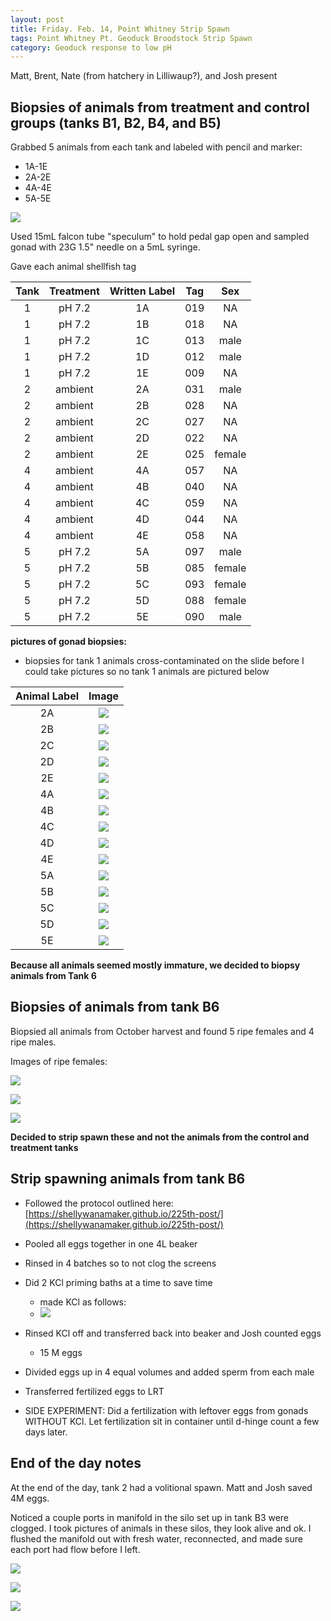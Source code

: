 ```yaml
---
layout: post
title: Friday. Feb. 14, Point Whitney Strip Spawn
tags: Point Whitney Pt. Geoduck Broodstock Strip Spawn
category: Geoduck response to low pH 
---
```


Matt, Brent, Nate (from hatchery in Lilliwaup?\), and Josh present


## Biopsies of animals from treatment and control groups (tanks B1, B2, B4, and B5)

Grabbed 5 animals from each tank and labeled with pencil and marker:

- 1A-1E
- 2A-2E
- 4A-4E
- 5A-5E

[![](https://drive.google.com/uc?export=view&id=1lIbulHv7uO2h0jhai8ZYjBs88OYJA5XX)](https://drive.google.com/file/d/1lIbulHv7uO2h0jhai8ZYjBs88OYJA5XX/view?usp=sharing)

Used 15mL falcon tube "speculum" to hold pedal gap open and sampled gonad with 23G 1.5" needle on a 5mL syringe. 

Gave each animal shellfish tag

**Tank**|**Treatment**|**Written Label**|**Tag**|**Sex**
:-----:|:-----:|:-----:|:-----:|:-----:
1|pH 7.2|1A|019|NA
1|pH 7.2|1B|018|NA
1|pH 7.2|1C|013|male
1|pH 7.2|1D|012|male
1|pH 7.2|1E|009|NA
2|ambient|2A|031|male
2|ambient|2B|028|NA
2|ambient|2C|027|NA
2|ambient|2D|022|NA
2|ambient|2E|025|female
4|ambient|4A|057|NA
4|ambient|4B|040|NA
4|ambient|4C|059|NA
4|ambient|4D|044|NA
4|ambient|4E|058|NA
5|pH 7.2|5A|097|male
5|pH 7.2|5B|085|female
5|pH 7.2|5C|093|female
5|pH 7.2|5D|088|female
5|pH 7.2|5E|090|male

**pictures of gonad biopsies:**
- biopsies for tank 1 animals cross-contaminated on the slide before I could take pictures so no tank 1 animals are pictured below

Animal Label |  Image       
:-------------------------:|:-------------------------:
2A  |  [![](https://drive.google.com/uc?export=view&id=10xyAfKrQJb27GBVVZnInPrh0Q1_TsKJh)](https://drive.google.com/file/d/10xyAfKrQJb27GBVVZnInPrh0Q1_TsKJh/view?usp=sharing) 
2B  |  [![](https://drive.google.com/uc?export=view&id=15_hRiGqidHjL86sFAhzAnYz4C9FVzx2z)](https://drive.google.com/file/d/15_hRiGqidHjL86sFAhzAnYz4C9FVzx2z/view?usp=sharing) 
2C  |  [![](https://drive.google.com/uc?export=view&id=1I-RZn6ecQLEPoua3fKpC3Ur1d1ZsO5gL)](https://drive.google.com/file/d/1I-RZn6ecQLEPoua3fKpC3Ur1d1ZsO5gL/view?usp=sharing) 
2D  |  [![](https://drive.google.com/uc?export=view&id=1aYBSO3NR4AglBarrK-S6b_Ky3mEd-ZWZ)](https://drive.google.com/file/d/1aYBSO3NR4AglBarrK-S6b_Ky3mEd-ZWZ/view?usp=sharing) 
2E  |  [![](https://drive.google.com/uc?export=view&id=1LUO0YO1HX-M2XG1UcYD1OXCJ_Z97T7IA)](https://drive.google.com/file/d/1LUO0YO1HX-M2XG1UcYD1OXCJ_Z97T7IA/view?usp=sharing) 
4A  |  [![](https://drive.google.com/uc?export=view&id=1zjK-xk_BodOYZHBESBlrqr70eCM7JGry)](https://drive.google.com/file/d/1zjK-xk_BodOYZHBESBlrqr70eCM7JGry/view?usp=sharing) 
4B  |  [![](https://drive.google.com/uc?export=view&id=1S9JtrXTqhHyXgCBtWKiiBCA2ENALlo4d)](https://drive.google.com/file/d/1S9JtrXTqhHyXgCBtWKiiBCA2ENALlo4d/view?usp=sharing) 
4C  |  [![](https://drive.google.com/uc?export=view&id=1-vBsfpik5s0yAsSpnIWQU_VL20-XdF70)](https://drive.google.com/file/d/1-vBsfpik5s0yAsSpnIWQU_VL20-XdF70/view?usp=sharing) 
4D  |  [![](https://drive.google.com/uc?export=view&id=1z5OVvVAEgyiUupyuWmQ0p8EY1fSqzT1r)](https://drive.google.com/file/d/1z5OVvVAEgyiUupyuWmQ0p8EY1fSqzT1r/view?usp=sharing) 
4E  |  [![](https://drive.google.com/uc?export=view&id=1fX6Z00LcH5nciXxeWqaQZEKA284gadOL)](https://drive.google.com/file/d/1fX6Z00LcH5nciXxeWqaQZEKA284gadOL/view?usp=sharing) 
5A  |  [![](https://drive.google.com/uc?export=view&id=1GQXh6UJFNu8ZyHlprYFOwasnGTQKK1y-)](https://drive.google.com/file/d/1GQXh6UJFNu8ZyHlprYFOwasnGTQKK1y-/view?usp=sharing) 
5B  |  [![](https://drive.google.com/uc?export=view&id=1aF1CeatC8nk7xtDQ-ClPq4T4ZNR3UW5a)](https://drive.google.com/file/d/1aF1CeatC8nk7xtDQ-ClPq4T4ZNR3UW5a/view?usp=sharing) 
5C  |  [![](https://drive.google.com/uc?export=view&id=1NWCQvA_kp8vVqK-CvnaRHV2Jj2DFpk7F)](https://drive.google.com/file/d/1NWCQvA_kp8vVqK-CvnaRHV2Jj2DFpk7F/view?usp=sharing) 
5D  |  [![](https://drive.google.com/uc?export=view&id=1WG5nC1Q3CoCdzbToB4Ciz-jRDj9d9lFn)](https://drive.google.com/file/d/1WG5nC1Q3CoCdzbToB4Ciz-jRDj9d9lFn/view?usp=sharing) 
5E  |  [![](https://drive.google.com/uc?export=view&id=1VsJiyL8NzVPPNjWuA0macM4qpwbgBsGO)](https://drive.google.com/file/d/1VsJiyL8NzVPPNjWuA0macM4qpwbgBsGO/view?usp=sharing) 


**Because all animals seemed mostly immature, we decided to biopsy animals from Tank 6**


## Biopsies of animals from tank B6

Biopsied all animals from October harvest and found 5 ripe females and 4 ripe males. 

Images of ripe females:

[![](https://drive.google.com/uc?export=view&id=1FR1jloyUHA7WnACyzkYGSAhjZ401XKXY)](https://drive.google.com/file/d/1FR1jloyUHA7WnACyzkYGSAhjZ401XKXY/view?usp=sharing)

[![](https://drive.google.com/uc?export=view&id=11vDRQXI07X8K96rW0Rwu-QFru25XGCIh)](https://drive.google.com/file/d/11vDRQXI07X8K96rW0Rwu-QFru25XGCIh/view?usp=sharing)

[![](https://drive.google.com/uc?export=view&id=1k0ODCzzJXft66xaVlZvkNaa0F5eCSVre)](https://drive.google.com/file/d/1k0ODCzzJXft66xaVlZvkNaa0F5eCSVre/view?usp=sharing)

**Decided to strip spawn these and not the animals from the control and treatment tanks**

## Strip spawning animals from tank B6

- Followed the protocol outlined here: [https://shellywanamaker.github.io/225th-post/](https://shellywanamaker.github.io/225th-post/)

- Pooled all eggs together in one 4L beaker
- Rinsed in 4 batches so to not clog the screens
- Did 2 KCl priming baths at a time to save time
	- made KCl as follows:
	- [![](https://drive.google.com/uc?export=view&id=173G4IT-VcyW3bm29it0qbxqklYmmmMQM)](https://drive.google.com/file/d/173G4IT-VcyW3bm29it0qbxqklYmmmMQM/view?usp=sharing)
- Rinsed KCl off and transferred back into beaker and Josh counted eggs 
	- 15 M eggs 
- Divided eggs up in 4 equal volumes and added sperm from each male
- Transferred fertilized eggs to LRT
- SIDE EXPERIMENT:  Did a fertilization with leftover eggs from gonads WITHOUT KCl. Let fertilization sit in container until d-hinge count a few days later.  

## End of the day notes

At the end of the day, tank 2 had a volitional spawn. Matt and Josh saved 4M eggs. 

Noticed a couple ports in manifold in the silo set up in tank B3 were clogged. I took pictures of animals in these silos, they look alive and ok. I flushed the manifold out with fresh water, reconnected, and made sure each port had flow before I left.

[![](https://drive.google.com/uc?export=view&id=1ROOfGtwCfh9ADRlUYqMXZqnvB5rV5zVX)](https://drive.google.com/file/d/1ROOfGtwCfh9ADRlUYqMXZqnvB5rV5zVX/view?usp=sharing)

[![](https://drive.google.com/uc?export=view&id=1PY2w7hs3UFtS1c3ng_XVychEat6Tgfgc)](https://drive.google.com/file/d/1PY2w7hs3UFtS1c3ng_XVychEat6Tgfgc/view?usp=sharing)

[![](https://drive.google.com/uc?export=view&id=13PG8GMZfxW7Yo3bFuqcf2pG8B321mKrR)](https://drive.google.com/file/d/13PG8GMZfxW7Yo3bFuqcf2pG8B321mKrR/view?usp=sharing)



